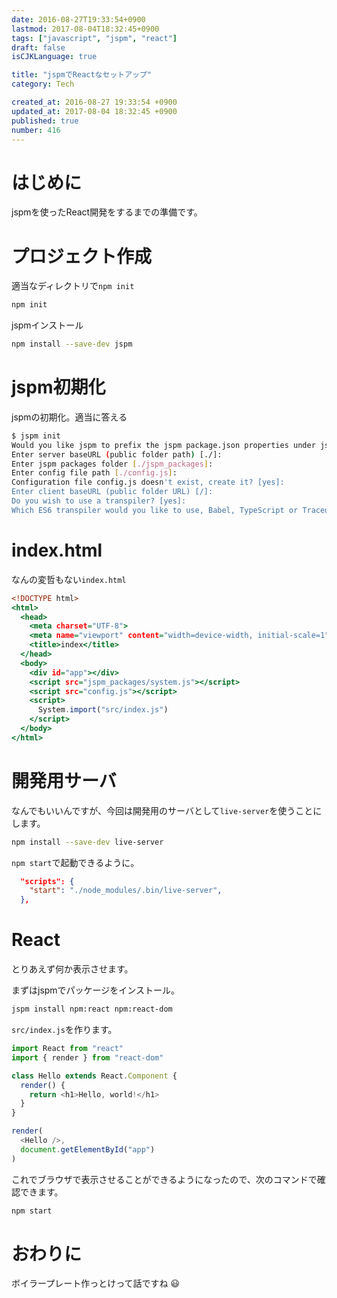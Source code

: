 ```yaml
---
date: 2016-08-27T19:33:54+0900
lastmod: 2017-08-04T18:32:45+0900
tags: ["javascript", "jspm", "react"]
draft: false
isCJKLanguage: true

title: "jspmでReactなセットアップ"
category: Tech

created_at: 2016-08-27 19:33:54 +0900
updated_at: 2017-08-04 18:32:45 +0900
published: true
number: 416
---
```


# はじめに
jspmを使ったReact開発をするまでの準備です。

# プロジェクト作成
適当なディレクトリで`npm init`

```bash
npm init
```

jspmインストール

```bash
npm install --save-dev jspm
```

# jspm初期化
jspmの初期化。適当に答える

```bash
$ jspm init
Would you like jspm to prefix the jspm package.json properties under jspm? [yes]:
Enter server baseURL (public folder path) [./]:
Enter jspm packages folder [./jspm_packages]:
Enter config file path [./config.js]:
Configuration file config.js doesn't exist, create it? [yes]:
Enter client baseURL (public folder URL) [/]:
Do you wish to use a transpiler? [yes]:
Which ES6 transpiler would you like to use, Babel, TypeScript or Traceur? [babel]:
```

# index.html
なんの変哲もない`index.html`

```html:index.html
<!DOCTYPE html>
<html>
  <head>
    <meta charset="UTF-8">
    <meta name="viewport" content="width=device-width, initial-scale=1">
    <title>index</title>
  </head>
  <body>
    <div id="app"></div>
    <script src="jspm_packages/system.js"></script>
    <script src="config.js"></script>
    <script>
      System.import("src/index.js")
    </script>
  </body>
</html>
```

# 開発用サーバ
なんでもいいんですが、今回は開発用のサーバとして`live-server`を使うことにします。

```bash
npm install --save-dev live-server
```

`npm start`で起動できるように。

```js:package.json
  "scripts": {
    "start": "./node_modules/.bin/live-server",
  },
```

# React
とりあえず何か表示させます。

まずはjspmでパッケージをインストール。

```bash
jspm install npm:react npm:react-dom
```

`src/index.js`を作ります。

```js:src/index.js
import React from "react"
import { render } from "react-dom"

class Hello extends React.Component {
  render() {
    return <h1>Hello, world!</h1>
  }
}

render(
  <Hello />,
  document.getElementById("app")
)
```

これでブラウザで表示させることができるようになったので、次のコマンドで確認できます。

```bash
npm start
```

# おわりに
ボイラープレート作っとけって話ですね :smiley: 

